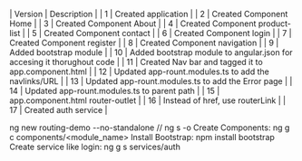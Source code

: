 | Version | Description |
| 1 | Created application |
| 2 | Created Component Home |
| 3 | Created Component About |
| 4 | Created Component product-list |
| 5 | Created Component contact |
| 6 | Created Component login |
| 7 | Created Component register |
| 8 | Created Component navigation |
| 9 | Added bootstrap module |
| 10 | Added bootstrap module to angular.json for accesing it thorughout code |
| 11 | Created Nav bar and tagged it to app.component.html |
| 12 | Updated app-rount.modules.ts to add the navlinks/URL |
| 13 | Updated app-rount.modules.ts to add the Error page |
| 14 | Updated app-rount.modules.ts to parent path |
| 15 | app.component.html router-outlet |
| 16 | Instead of href, use routerLink |
| 17 | Created auth service |











ng new routing-demo --no-standalone //
ng s -o
Create Components: ng g c components/<module_name>
Install Bootstrap: npm install bootstrap
Create service like login: ng g s services/auth